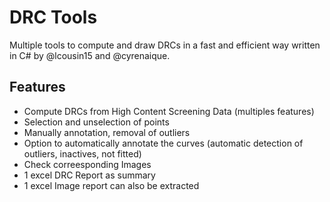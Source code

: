 # DRC Tools
Multiple tools to compute and draw DRCs in a fast and efficient way written in C# by @lcousin15 and @cyrenaique.
## Features
- Compute DRCs from High Content Screening Data (multiples features)
- Selection and unselection of points
- Manually annotation, removal of outliers
- Option to automatically annotate the curves (automatic detection of outliers, inactives, not fitted)
- Check correesponding Images
- 1 excel DRC Report as summary
- 1 excel Image report can also be extracted

 
